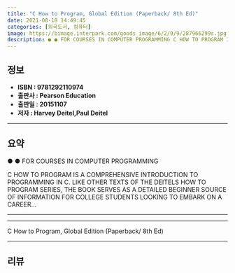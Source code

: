```yaml
---
title: "C How to Program, Global Edition (Paperback/ 8th Ed)"
date: 2021-08-18 14:49:45
categories: [외국도서, 컴퓨터]
image: https://bimage.interpark.com/goods_image/6/2/9/9/287966299s.jpg
description: ● ● FOR COURSES IN COMPUTER PROGRAMMING C HOW TO PROGRAM IS A COMPREHENSIVE INTRODUCTION TO PROGRAMMING IN C. LIKE OTHER TEXTS OF THE DEITELS HOW TO PROGRAM
---
```


## **정보**

- **ISBN : 9781292110974**
- **출판사 : Pearson Education**
- **출판일 : 20151107**
- **저자 : Harvey Deitel,Paul Deitel**

------



## **요약**

●  ●  FOR COURSES IN COMPUTER PROGRAMMING

C HOW TO PROGRAM IS A COMPREHENSIVE INTRODUCTION TO PROGRAMMING IN C. LIKE OTHER TEXTS OF THE DEITELS HOW TO PROGRAM SERIES, THE BOOK SERVES AS A DETAILED BEGINNER SOURCE OF INFORMATION FOR COLLEGE STUDENTS LOOKING TO EMBARK ON A CAREER... 

------



------


C How to Program, Global Edition (Paperback/ 8th Ed) 

------


## **리뷰** 

